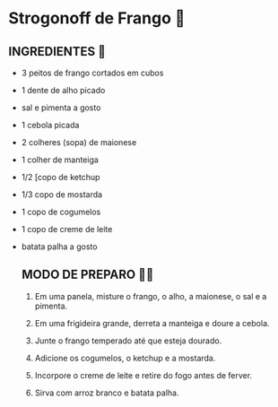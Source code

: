 #  Strogonoff de Frango :chicken:

##      INGREDIENTES :book:

- 3 peitos de frango cortados em cubos

- 1 dente de alho picado

- sal e pimenta a gosto

- 1 cebola picada

- 2 colheres (sopa) de maionese

- 1 colher de manteiga

- 1/2 [copo de ketchup

- 1/3 copo de mostarda

- 1 copo de cogumelos

- 1 copo de creme de leite

- batata palha a gosto

  ##  MODO DE PREPARO :man_cook:

  1. Em uma panela, misture o frango, o alho, a maionese, o sal e a pimenta.

  2. Em uma frigideira grande, derreta a manteiga e doure a cebola.

  3. Junte o frango temperado até que esteja dourado.

  4. Adicione os cogumelos, o ketchup e a mostarda.

  5. Incorpore o creme de leite e retire do fogo antes de ferver.

  6. Sirva com arroz branco e batata palha.

     